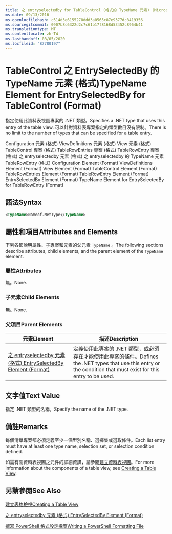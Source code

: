 ```yaml
---
title: 之 entryselectedby for TableControl (格式的 TypeName 元素) |Microsoft Docs
ms.date: 09/13/2016
ms.openlocfilehash: c514d3e6155278ddd3a0565c87e9377dc8419356
ms.sourcegitcommit: 0907b8c6322d2c7c61b17f8168d53452c8964b41
ms.translationtype: MT
ms.contentlocale: zh-TW
ms.lasthandoff: 08/05/2020
ms.locfileid: "87780197"
---
```

# <a name="typename-element-for-entryselectedby-for-tablecontrol-format"></a><span data-ttu-id="d7fe2-102">TableControl 之 EntrySelectedBy 的 TypeName 元素 (格式)</span><span class="sxs-lookup"><span data-stu-id="d7fe2-102">TypeName Element for EntrySelectedBy for TableControl (Format)</span></span>

<span data-ttu-id="d7fe2-103">指定使用此資料表視圖專案的 .NET 類型。</span><span class="sxs-lookup"><span data-stu-id="d7fe2-103">Specifies a .NET type that uses this entry of the table view.</span></span> <span data-ttu-id="d7fe2-104">可以針對資料表專案指定的類型數目沒有限制。</span><span class="sxs-lookup"><span data-stu-id="d7fe2-104">There is no limit to the number of types that can be specified for a table entry.</span></span>

<span data-ttu-id="d7fe2-105">Configuration 元素 (格式) ViewDefinitions 元素 (格式) View 元素 (格式) TableControl 專案 (格式) TableRowEntries 專案 (格式) TableRowEntry 專案 (格式) 之 entryselectedby 元素 (格式) 之 entryselectedby 的 TypeName 元素 TableRowEntry (格式) </span><span class="sxs-lookup"><span data-stu-id="d7fe2-105">Configuration Element (Format) ViewDefinitions Element (Format) View Element (Format) TableControl Element (Format) TableRowEntries Element (Format) TableRowEntry Element (Format) EntrySelectedBy Element (Format) TypeName Element for EntrySelectedBy for TableRowEntry (Format)</span></span>

## <a name="syntax"></a><span data-ttu-id="d7fe2-106">語法</span><span class="sxs-lookup"><span data-stu-id="d7fe2-106">Syntax</span></span>

```xml
<TypeName>Nameof.NetType</TypeName>
```

## <a name="attributes-and-elements"></a><span data-ttu-id="d7fe2-107">屬性和項目</span><span class="sxs-lookup"><span data-stu-id="d7fe2-107">Attributes and Elements</span></span>

<span data-ttu-id="d7fe2-108">下列各節說明屬性、子專案和元素的父元素 `TypeName` 。</span><span class="sxs-lookup"><span data-stu-id="d7fe2-108">The following sections describe attributes, child elements, and the parent element of the `TypeName` element.</span></span>

### <a name="attributes"></a><span data-ttu-id="d7fe2-109">屬性</span><span class="sxs-lookup"><span data-stu-id="d7fe2-109">Attributes</span></span>

<span data-ttu-id="d7fe2-110">無。</span><span class="sxs-lookup"><span data-stu-id="d7fe2-110">None.</span></span>

### <a name="child-elements"></a><span data-ttu-id="d7fe2-111">子元素</span><span class="sxs-lookup"><span data-stu-id="d7fe2-111">Child Elements</span></span>

<span data-ttu-id="d7fe2-112">無。</span><span class="sxs-lookup"><span data-stu-id="d7fe2-112">None.</span></span>

### <a name="parent-elements"></a><span data-ttu-id="d7fe2-113">父項目</span><span class="sxs-lookup"><span data-stu-id="d7fe2-113">Parent Elements</span></span>

|<span data-ttu-id="d7fe2-114">元素</span><span class="sxs-lookup"><span data-stu-id="d7fe2-114">Element</span></span>|<span data-ttu-id="d7fe2-115">描述</span><span class="sxs-lookup"><span data-stu-id="d7fe2-115">Description</span></span>|
|-------------|-----------------|
|[<span data-ttu-id="d7fe2-116">之 entryselectedby 元素 (格式) </span><span class="sxs-lookup"><span data-stu-id="d7fe2-116">EntrySelectedBy Element (Format)</span></span>](./entryselectedby-element-for-tablerowentry-for-tablecontrol-format.md)|<span data-ttu-id="d7fe2-117">定義使用此專案的 .NET 類型，或必須存在才能使用此專案的條件。</span><span class="sxs-lookup"><span data-stu-id="d7fe2-117">Defines the .NET types that use this entry or the condition that must exist for this entry to be used.</span></span>|

## <a name="text-value"></a><span data-ttu-id="d7fe2-118">文字值</span><span class="sxs-lookup"><span data-stu-id="d7fe2-118">Text Value</span></span>

<span data-ttu-id="d7fe2-119">指定 .NET 類型的名稱。</span><span class="sxs-lookup"><span data-stu-id="d7fe2-119">Specify the name of the .NET type.</span></span>

## <a name="remarks"></a><span data-ttu-id="d7fe2-120">備註</span><span class="sxs-lookup"><span data-stu-id="d7fe2-120">Remarks</span></span>

<span data-ttu-id="d7fe2-121">每個清單專案都必須定義至少一個型別名稱、選擇集或選取條件。</span><span class="sxs-lookup"><span data-stu-id="d7fe2-121">Each list entry must have at least one type name, selection set, or selection condition defined.</span></span>

<span data-ttu-id="d7fe2-122">如需有關資料表視圖之元件的詳細資訊，請參閱[建立資料表視圖](./creating-a-table-view.md)。</span><span class="sxs-lookup"><span data-stu-id="d7fe2-122">For more information about the components of a table view, see [Creating a Table View](./creating-a-table-view.md).</span></span>

## <a name="see-also"></a><span data-ttu-id="d7fe2-123">另請參閱</span><span class="sxs-lookup"><span data-stu-id="d7fe2-123">See Also</span></span>

[<span data-ttu-id="d7fe2-124">建立表格檢視</span><span class="sxs-lookup"><span data-stu-id="d7fe2-124">Creating a Table View</span></span>](./creating-a-table-view.md)

[<span data-ttu-id="d7fe2-125">之 entryselectedby 元素 (格式) </span><span class="sxs-lookup"><span data-stu-id="d7fe2-125">EntrySelectedBy Element (Format)</span></span>](./entryselectedby-element-for-tablerowentry-for-tablecontrol-format.md)

[<span data-ttu-id="d7fe2-126">撰寫 PowerShell 格式設定檔案</span><span class="sxs-lookup"><span data-stu-id="d7fe2-126">Writing a PowerShell Formatting File</span></span>](./writing-a-powershell-formatting-file.md)
